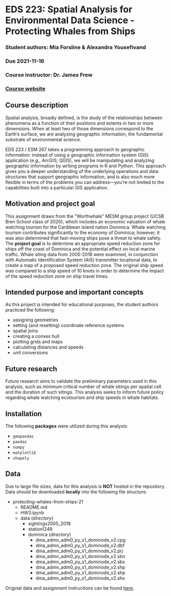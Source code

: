 # EDS 223: Spatial Analysis for Environmental Data Science - Protecting Whales from Ships
### Student authors: Mia Forsline & Alexandra Yousefivand
### Due 2021-11-16 
### Course instructor: Dr. James Frew
### [Course website](https://jamesfrew.github.io/EDS_223_spatial_analysis/)

## Course description
Spatial analysis, broadly defined, is the study of the relationships between phenomena as a function of their positions and extents in two or more dimensions. When at least two of those dimensions correspond to the Earth’s surface, we are analyzing geographic information, the fundamental substrate of environmental science.

EDS 223 / ESM 267 takes a programming approach to geographic information: instead of using a geographic information system (GIS) application (e.g., ArcGIS; QGIS), we will be manipulating and analyzing geographic information by writing programs in R and Python. This approach gives you a deeper understanding of the underlying operations and data structures that support geographic information, and is also much more flexible in terms of the problems you can address—you’re not limited to the capabilities built into a particular GIS application.

## Motivation and project goal
This assignment draws from the "Worthwhale" MESM group project (UCSB Bren School class of 2020), which includes an economic valuation of whale watching tourism for the Caribbean island nation Dominica. Whale watching tourism contributes significantly to the economy of Dominica; however, it was also determined that fast-moving ships pose a threat to whale safety. The **project goal** is to determine an appropriate speed reduction zone for ships off the coast of Dominica and the potential effect on local marine traffic. Whale siting data from 2005-2018 were examined, in conjunction with Automatic Identification System (AIS) transmitter locational data, to create a map of a proposed speed reduction zone. The original ship speed was compared to a ship speed of 10 knots in order to determine the impact of the speed reduction zone on ship travel times.

## Intended purpose and important concepts
As this project is intended for educational purposes, the student authors practiced the following:
- assigning geometries
- setting (and resetting) coordinate reference systems
- spatial joins
- creating a convex hull
- plotting grids and maps
- calculating distances and speeds
- unit conversions

## Future research
Future research aims to validate the preliminary parameters used in this analysis, such as minimum critical number of whale sitings per spatial cell and the duration of such sitings. This analysis seeks to inform future policy regarding whale watching ecotourism and ship speeds in whale habitats.

## Installation
The following **packages** were utilized during this analysis:
- `geopandas`
- `pandas`
- `numpy`
- `matplotlib`
- `shapely`

## Data
Due to large file sizes, data for this analysis is **NOT** hosted in the repository. Data should be downloaded **locally** into the following file structure.
    
- protecting-whales-from-ships-21
    - README.md
    - HW3.ipynb
    - data (_directory_)
        - sightings2005_2018
        - station1249
        - dominica (_directory_)
            - dma_admn_adm0_py_s1_dominode_v2.cpg
            - dma_admn_adm0_py_s1_dominode_v2.dbf
            - dma_admn_adm0_py_s1_dominode_v2.prj
            - dma_admn_adm0_py_s1_dominode_v2.sbn
            - dma_admn_adm0_py_s1_dominode_v2.sbx
            - dma_admn_adm0_py_s1_dominode_v2.shp
            - dma_admn_adm0_py_s1_dominode_v2.shp
            - dma_admn_adm0_py_s1_dominode_v2.shx

Original data and assignment instructions can be found [here](https://jamesfrew.github.io/EDS_223_spatial_analysis/assignments/3/HW3.html). 

